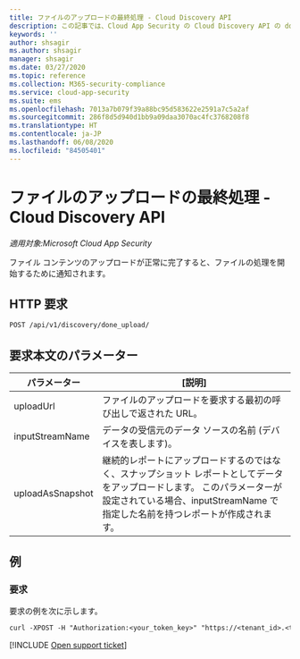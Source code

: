 ```yaml
---
title: ファイルのアップロードの最終処理 - Cloud Discovery API
description: この記事では、Cloud App Security の Cloud Discovery API の done_upload 要求について説明します。
keywords: ''
author: shsagir
ms.author: shsagir
manager: shsagir
ms.date: 03/27/2020
ms.topic: reference
ms.collection: M365-security-compliance
ms.service: cloud-app-security
ms.suite: ems
ms.openlocfilehash: 7013a7b079f39a88bc95d583622e2591a7c5a2af
ms.sourcegitcommit: 286f8d5d940d1bb9a09daa3070ac4fc3768208f8
ms.translationtype: HT
ms.contentlocale: ja-JP
ms.lasthandoff: 06/08/2020
ms.locfileid: "84505401"
---
```

# <a name="finalize-file-upload---cloud-discovery-api"></a>ファイルのアップロードの最終処理 - Cloud Discovery API

*適用対象:Microsoft Cloud App Security*

ファイル コンテンツのアップロードが正常に完了すると、ファイルの処理を開始するために通知されます。

## <a name="http-request"></a>HTTP 要求

```rest
POST /api/v1/discovery/done_upload/
```

## <a name="request-body-parameters"></a>要求本文のパラメーター

| パラメーター | [説明] |
| --- | --- |
| uploadUrl | ファイルのアップロードを要求する最初の呼び出しで返された URL。 |
| inputStreamName | データの受信元のデータ ソースの名前 (デバイスを表します)。 |
| uploadAsSnapshot | 継続的レポートにアップロードするのではなく、スナップショット レポートとしてデータをアップロードします。 このパラメーターが設定されている場合、inputStreamName で指定した名前を持つレポートが作成されます。 |

## <a name="example"></a>例

### <a name="request"></a>要求

要求の例を次に示します。

```rest
curl -XPOST -H "Authorization:<your_token_key>" "https://<tenant_id>.<tenant_region>.contoso.com/api/v1/discovery/done_upload/" -d "uploadUrl=<initiate_file_upload_response_url>"
```

[!INCLUDE [Open support ticket](includes/support.md)]
